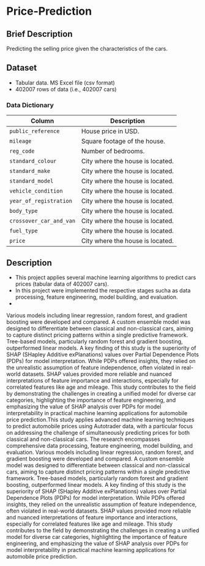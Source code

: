 # Price-Prediction

## Brief Description
Predicting the selling price given the characteristics of the cars.

## Dataset
* Tabular data. MS Excel file (csv format)
* 402007 rows of data (i.e., 402007 cars)

### Data Dictionary
| Column     | Description                          |
|------------|--------------------------------------|
| `public_reference`    | House price in USD.                  |
| `mileage`     | Square footage of the house.         |
| `reg_code` | Number of bedrooms.                  |
| `standard_colour` | City where the house is located.     |
| `standard_make` | City where the house is located.     |
| `standard_model` | City where the house is located.     |
| `vehicle_condition` | City where the house is located.     |
| `year_of_registration` | City where the house is located.     |
| `body_type` | City where the house is located.     |
| `crossover_car_and_van` | City where the house is located.     |
| `fuel_type` | City where the house is located.     |
| `price` | City where the house is located.     | 

## Description
* This project applies several machine learning algorithms to predict cars prices (tabular data of 402007 cars).
* In this project were implemented the respective stages sucha as data processing, feature engineering, model building, and evaluation.
* 
Various models including linear regression, random forest, and gradient boosting were developed and compared. A custom ensemble model was designed to differentiate between classical and non-classical cars, aiming to capture distinct pricing patterns within a single predictive framework. Tree-based models, particularly random forest and gradient boosting, outperformed linear models.
A key finding of this study is the superiority of SHAP (SHapley Additive exPlanations) values over Partial Dependence Plots (PDPs) for model interpretation. While PDPs offered insights, they relied on the unrealistic assumption of feature independence, often violated in real-world datasets. SHAP values provided more reliable and nuanced interpretations of feature importance and interactions, especially for correlated features like age and mileage.
This study contributes to the field by demonstrating the challenges in creating a unified model for diverse car categories, highlighting the importance of feature engineering, and emphasizing the value of SHAP analysis over PDPs for model interpretability in practical machine learning applications for automobile price prediction.This study applies advanced machine learning techniques to predict automobile prices using Autotrader data, with a particular focus on addressing the challenge of simultaneously predicting prices for both classical and non-classical cars. The research encompasses comprehensive data processing, feature engineering, model building, and evaluation. Various models including linear regression, random forest, and gradient boosting were developed and compared. A custom ensemble model was designed to differentiate between classical and non-classical cars, aiming to capture distinct pricing patterns within a single predictive framework. Tree-based models, particularly random forest and gradient boosting, outperformed linear models. A key finding of this study is the superiority of SHAP (SHapley Additive exPlanations) values over Partial Dependence Plots (PDPs) for model interpretation. While PDPs offered insights, they relied on the unrealistic assumption of feature independence, often violated in real-world datasets. SHAP values provided more reliable and nuanced interpretations of feature importance and interactions, especially for correlated features like age and mileage. This study contributes to the field by demonstrating the challenges in creating a unified model for diverse car categories, highlighting the importance of feature engineering, and emphasizing the value of SHAP analysis over PDPs for model interpretability in practical machine learning applications for automobile price prediction. 
